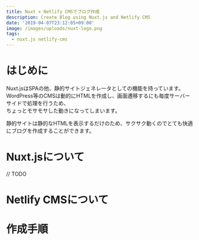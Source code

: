 ```yaml
---
title: Nuxt × Netlify CMSでブログ作成
description: Create Blog using Nuxt.js and Netlify CMS
date: '2019-04-07T23:12:05+09:00'
image: /images/uploads/nuxt-logo.png
tags:
  - nuxt.js netlify-cms
---
```

# はじめに

Nuxt.jsはSPAの他、静的サイトジェネレータとしての機能を持っています。  
WordPress等のCMSは動的にHTMLを作成し、画面遷移するにも毎度サーバーサイドで処理を行うため、  
ちょっとモサモサした動きになってしまいます。

静的サイトは静的なHTMLを表示するだけのため、サクサク動くのでとても快適にブログを作成することができます。

# Nuxt.jsについて

// TODO

# Netlify CMSについて

# 作成手順
